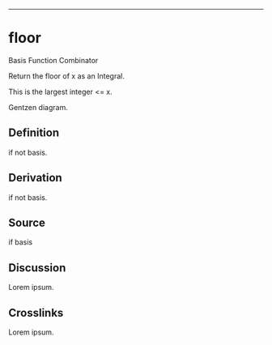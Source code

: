 ------------------------------------------------------------------------

# floor

Basis Function Combinator

Return the floor of x as an Integral.

This is the largest integer \<= x.

Gentzen diagram.

## Definition

if not basis.

## Derivation

if not basis.

## Source

if basis

## Discussion

Lorem ipsum.

## Crosslinks

Lorem ipsum.
